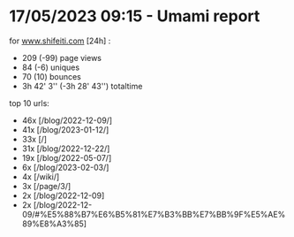 # 17/05/2023 09:15 - Umami report
for www.shifeiti.com [24h] :

 - 209 (-99) page views
 - 84 (-6) uniques
 - 70 (10) bounces
 - 3h 42' 3'' (-3h 28' 43'') totaltime


top 10 urls:
 - 46x [/blog/2022-12-09/]
 - 41x [/blog/2023-01-12/]
 - 33x [/]
 - 31x [/blog/2022-12-22/]
 - 19x [/blog/2022-05-07/]
 - 6x [/blog/2023-02-03/]
 - 4x [/wiki/]
 - 3x [/page/3/]
 - 2x [/blog/2022-12-09]
 - 2x [/blog/2022-12-09/#%E5%88%B7%E6%B5%81%E7%B3%BB%E7%BB%9F%E5%AE%89%E8%A3%85]


